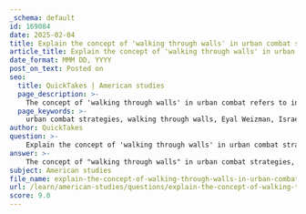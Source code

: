 ```yaml
---
_schema: default
id: 169084
date: 2025-02-04
title: Explain the concept of 'walking through walls' in urban combat strategies.
article_title: Explain the concept of 'walking through walls' in urban combat strategies.
date_format: MMM DD, YYYY
post_on_text: Posted on
seo:
  title: QuickTakes | American studies
  page_description: >-
    The concept of 'walking through walls' in urban combat refers to innovative military tactics employed by the Israeli Defense Forces during the second Intifada, highlighting tactical innovation, urban warfare challenges, ethical implications, and the relationship between military actions and architecture.
  page_keywords: >-
    urban combat strategies, walking through walls, Eyal Weizman, Israeli Defense Forces, second Intifada, tactical innovation, inverse geometry, urban warfare, ethical implications, military-architectural relationship, civilian populations, innovative military tactics, combat zones, spatial interpretation
author: QuickTakes
question: >-
    Explain the concept of 'walking through walls' in urban combat strategies.
answer: >-
    The concept of "walking through walls" in urban combat strategies, as discussed by Eyal Weizman in his chapter "Urban Warfare: Walking Through Walls" from "Hollow Land: Israel's Architecture of Occupation," refers to innovative military tactics employed by the Israeli Defense Forces (IDF) during the second Intifada. This tactic involves creating new pathways through the walls of buildings, allowing soldiers to bypass traditional routes and engage in combat in a more direct and unexpected manner.\n\n### Key Aspects of "Walking Through Walls"\n\n1. **Tactical Innovation**: The tactic exemplifies a significant shift in urban warfare strategies, where the complexities of urban environments necessitate unconventional approaches. By literally "walking through walls," soldiers can navigate the urban landscape in ways that disrupt conventional movement patterns and enhance their operational effectiveness.\n\n2. **Inverse Geometry**: This concept relates to the reorganization of urban spaces to facilitate military operations. It allows for a tactical advantage by enabling forces to operate invisibly within the urban fabric, making it difficult for adversaries to predict movements and strategies.\n\n3. **Ethical Implications**: The use of such tactics raises critical ethical questions regarding the impact on civilian populations and urban life. The transformation of private spaces into combat zones can lead to significant collateral damage and alter the social fabric of communities.\n\n4. **Urban Warfare Context**: Urban warfare itself is characterized by the unique challenges posed by densely populated areas, including the presence of civilians and complex infrastructure. Tactics like "walking through walls" illustrate how military strategies must adapt to these challenges, emphasizing the need for flexibility and innovation in combat scenarios.\n\n5. **Military-Architectural Relationship**: The interplay between military tactics and architectural theory is crucial in understanding how urban environments can be manipulated for strategic advantage. This relationship highlights the importance of spatial interpretation in military planning and execution.\n\nIn summary, "walking through walls" is a metaphor for the innovative and often disruptive tactics employed in urban warfare, reflecting a broader trend of adapting military strategies to the complexities of urban environments. It underscores the need for a nuanced understanding of both the physical landscape and the ethical implications of military actions within civilian contexts.
subject: American studies
file_name: explain-the-concept-of-walking-through-walls-in-urban-combat-strategies.md
url: /learn/american-studies/questions/explain-the-concept-of-walking-through-walls-in-urban-combat-strategies
score: 9.0
---
```


&nbsp;